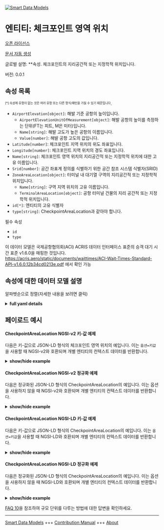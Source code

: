 <!-- 10-Header -->  
[![Smart Data Models](https://smartdatamodels.org/wp-content/uploads/2022/01/SmartDataModels_logo.png "Logo")](https://smartdatamodels.org)  
엔티티: 체크포인트 영역 위치  
================<!-- /10-Header -->  
<!-- 15-License -->  
[오픈 라이선스](https://github.com/smart-data-models//dataModel.ACRIS/blob/master/CheckpointAreaLocation/LICENSE.md)  
[문서 자동 생성](https://docs.google.com/presentation/d/e/2PACX-1vTs-Ng5dIAwkg91oTTUdt8ua7woBXhPnwavZ0FxgR8BsAI_Ek3C5q97Nd94HS8KhP-r_quD4H0fgyt3/pub?start=false&loop=false&delayms=3000#slide=id.gb715ace035_0_60)  
<!-- /15-License -->  
<!-- 20-Description -->  
글로벌 설명: **속성. 체크포인트의 지리공간적 또는 지정학적 위치입니다.  
버전: 0.0.1  
<!-- /20-Description -->  
<!-- 30-PropertiesList -->  

## 속성 목록  

<sup><sub>[*] 속성에 유형이 없는 것은 여러 유형 또는 다른 형식/패턴을 가질 수 있기 때문입니다</sub></sup>.  
- `AirportElevation[object]`: 해발 기준 공항의 높이입니다.  	- `AirportElevationUnitOfMeasurement[object]`: 해발 공항의 높이를 측정하는 단위(FT는 피트, M은 미터)입니다.    
	- `Name[string]`: 해발 고도가 높은 공항의 이름입니다.    
	- `Value[number]`: 해발 공항 고도의 값입니다.    
- `Latitude[number]`: 체크포인트 지역 위치의 위도 좌표입니다.  - `Longitude[number]`: 체크포인트 지역 위치의 경도 좌표입니다.  - `Name[string]`: 체크포인트 영역 위치의 지리공간적 또는 지정학적 위치에 대한 고유 이름입니다.  - `Srid[number]`: 공간 좌표계 정의를 식별하기 위한 공간 참조 시스템 식별자(SRID)  - `ZoneAreaLocation[object]`: 터미널 내 대기열 구역의 지리공간적 또는 지정학적 위치입니다.  	- `Name[string]`: 구역 지역 위치의 고유 이름입니다.    
	- `TerminalAreaLocation[object]`: 공항 터미널 건물의 지리 공간적 또는 지정학적 위치입니다.    
- `id[*]`: 엔티티의 고유 식별자  - `type[string]`: CheckpointAreaLocation과 같아야 합니다.  <!-- /30-PropertiesList -->  
<!-- 35-RequiredProperties -->  
필수 속성  
- `id`  - `type`  <!-- /35-RequiredProperties -->  
<!-- 40-RequiredProperties -->  
이 데이터 모델은 국제공항협의회(ACI) ACRIS 데이터 인터페이스 표준의 승객 대기 시간 표준 v1.6.0을 매핑한 것입니다. https://acris.aero/static/documents/waittimes/ACI-Wait-Times-Standard-API-v1.6.0.12b34cd0213e.pdf 에서 확인 가능  
<!-- /40-RequiredProperties -->  
<!-- 50-DataModelHeader -->  
## 속성에 대한 데이터 모델 설명  
알파벳순으로 정렬(자세한 내용을 보려면 클릭)  
<!-- /50-DataModelHeader -->  
<!-- 60-ModelYaml -->  
<details><summary><strong>full yaml details</strong></summary>    
```yaml  
CheckpointAreaLocation:    
  description: Property. The geospatial or geopolitical location of a Checkpoint.    
  properties:    
    AirportElevation:    
      description: 'The height of an Airport, above sea level.'    
      properties:    
        AirportElevationUnitOfMeasurement:    
          description: The unit of measure of the height of an Airport above sea level (FT for foot or M for metre).    
          properties:    
            Name:    
              description: The name of the unit of measure for an Airport elevation above sea level.    
              type: string    
              x-ngsi:    
                type: Property    
          type: object    
          x-ngsi:    
            type: Property    
        Name:    
          description: The name of an Airport elevation above sea level.    
          type: string    
          x-ngsi:    
            type: Property    
        Value:    
          description: The value of an Airport elevation above sea level.    
          type: number    
          x-ngsi:    
            type: Property    
      type: object    
      x-ngsi:    
        type: Property    
    Latitude:    
      description: Coordinate of the latitude of the checkpoint area location.    
      type: number    
      x-ngsi:    
        type: Property    
    Longitude:    
      description: Coordinate of the longitude of the checkpoint area location.    
      type: number    
      x-ngsi:    
        type: Property    
    Name:    
      description: Unique name for geospatial or geopolitical location of a Checkpoint Area Location.    
      type: string    
      x-ngsi:    
        type: Property    
    Srid:    
      description: 'A Spatial Reference System Identifier (SRID), to identify the spatial coordinate system definitions'    
      type: number    
      x-ngsi:    
        type: Property    
    ZoneAreaLocation:    
      description: The geospatial or geopolitical location of a Queuing Zone in a Terminal.    
      properties:    
        Name:    
          description: Unique name for the Zone Area Location.    
          type: string    
          x-ngsi:    
            type: Property    
        TerminalAreaLocation:    
          description: The geospatial or geopolitical location of an Airport Terminal building.    
          properties:    
            AirportLocation:    
              description: The geospatial or geopolitical location of an Airport.    
              properties:    
                Latitude:    
                  description: Coordinate for latitude of the Airport.    
                  type: number    
                  x-ngsi:    
                    type: Property    
                Longitude:    
                  description: Coordinate for longitude of the Airport.    
                  type: number    
                  x-ngsi:    
                    type: Property    
                Name:    
                  description: Unique name for the Airport Location.    
                  type: string    
                  x-ngsi:    
                    type: Property    
                Srid:    
                  description: 'A Spatial Reference System Identifier (SRID), to identify the spatial coordinate system definitions.'    
                  type: integer    
                  x-ngsi:    
                    type: Property    
              type: object    
              x-ngsi:    
                type: Property    
            Name:    
              description: Unique name for the Terminal Area Location.    
              type: string    
              x-ngsi:    
                type: Property    
          type: object    
          x-ngsi:    
            type: Property    
      type: object    
      x-ngsi:    
        type: Property    
    id:    
      anyOf:    
        - description: Identifier format of any NGSI entity    
          maxLength: 256    
          minLength: 1    
          pattern: ^[\w\-\.\{\}\$\+\*\[\]`|~^@!,:\\]+$    
          type: string    
          x-ngsi:    
            type: Property    
        - description: Identifier format of any NGSI entity    
          format: uri    
          type: string    
          x-ngsi:    
            type: Property    
      description: Unique identifier of the entity    
      x-ngsi:    
        type: Property    
    type:    
      description: It must be equal to CheckpointAreaLocation.    
      enum:    
        - CheckpointAreaLocation    
      type: string    
      x-ngsi:    
        type: Property    
  required:    
    - id    
    - type    
  type: object    
  x-derived-from: https://acris.aero/static/documents/waittimes/ACI-Wait-Times-API-Specification-v1.6.0.1c4ec122da9a.yaml    
  x-disclaimer: 'Redistribution and use in source and binary forms, with or without modification, are permitted  provided that the license conditions are met. Copyleft (c) 2022 Contributors to Smart Data Models Program'    
  x-license-url: https://github.com/smart-data-models/dataModel.ACRIS/blob/master/CheckpointAreaLocation/LICENSE.md    
  x-model-schema: https://smart-data-models.github.io/dataModel.ACRIS/CheckpointAreaLocation/schema.json    
  x-model-tags: ACRIS    
  x-version: 0.0.1    
```  
</details>    
<!-- /60-ModelYaml -->  
<!-- 70-MiddleNotes -->  
<!-- /70-MiddleNotes -->  
<!-- 80-Examples -->  
## 페이로드 예시  
#### CheckpointAreaLocation NGSI-v2 키-값 예제  
다음은 키-값으로 JSON-LD 형식의 체크포인트 영역 위치의 예입니다. 이는 `옵션=키값`을 사용할 때 NGSI-v2와 호환되며 개별 엔티티의 컨텍스트 데이터를 반환합니다.  
<details><summary><strong>show/hide example</strong></summary>    
```json  
{  
  "id": "urn:ngsi-ld:CheckpointAreaLocation:id:BLBC:14665623",  
  "type": "CheckpointAreaLocation",  
  "Latitude": 40.42,  
  "Longitude": 3.708,  
  "Name": "As since dream public analysis clear one. Federal skill term court.",  
  "Srid": 4326,  
  "AirportElevation": {  
    "Name": "",  
    "Value": 777.7,  
    "AirportElevationUnitOfMeasurement": {  
      "Name": "Meters"  
    }  
  },  
  "ZoneAreaLocation": {  
    "Name": "",  
    "TerminalAreaLocation": {  
      "Name": "",  
      "AirportLocation": {  
        "Latitude": 40.42,  
        "Longitude": 3.708,  
        "Name": "Barajas",  
        "Srid": 4326  
      }  
    }  
  }  
}  
```  
</details>  
#### CheckpointAreaLocation NGSI-v2 정규화 예제  
다음은 정규화된 JSON-LD 형식의 CheckpointAreaLocation의 예입니다. 이는 옵션을 사용하지 않을 때 NGSI-v2와 호환되며 개별 엔티티의 컨텍스트 데이터를 반환합니다.  
<details><summary><strong>show/hide example</strong></summary>    
```json  
{  
    "id": "urn:ngsi-ld:CheckpointAreaLocation:id:KSRW:92816613",  
    "type": "CheckpointAreaLocation",  
    "Latitude": {  
        "type": "Number",  
        "value": 2.4  
    },  
    "Longitude": {  
        "type": "Number",  
        "value": 5.3  
    },  
    "Name": {  
        "type": "Text",  
        "value": ""  
    },  
    "Srid": {  
        "type": "Number",  
        "value": 4326  
    },  
    "AirportElevation": {  
        "type": "StructuredValue",  
        "value": {  
            "Name": "",  
            "Value": 487.8,  
            "AirportElevationUnitOfMeasurement": {  
                "Name": "Meters"  
            }  
        }  
    },  
    "ZoneAreaLocation": {  
        "type": "StructuredValue",  
        "value": {  
            "Name": "",  
            "TerminalAreaLocation": {  
                "Name": "Madrid",  
                "AirportLocation": {  
                    "Latitude": 40.41,  
                    "Longitude": 3.70,  
                    "Name": "",  
                    "Srid": 662  
                }  
            }  
        }  
    }  
}  
```  
</details>  
#### CheckpointAreaLocation NGSI-LD 키-값 예제  
다음은 키-값으로 JSON-LD 형식의 CheckpointAreaLocation의 예입니다. 이는 `옵션=키값`을 사용할 때 NGSI-LD와 호환되며 개별 엔티티의 컨텍스트 데이터를 반환합니다.  
<details><summary><strong>show/hide example</strong></summary>    
```json  
{  
  "id": "urn:ngsi-ld:CheckpointAreaLocation:id:BLBC:14665623",  
  "type": "CheckpointAreaLocation",  
  "Latitude": 40.42,  
  "Longitude": 3.708,  
  "Name": "As since dream public analysis clear one. Federal skill term court.",  
  "Srid": 4326,  
  "AirportElevation": {  
    "Name": "",  
    "Value": 777.7,  
    "AirportElevationUnitOfMeasurement": {  
      "Name": "Meters"  
    }  
  },  
  "ZoneAreaLocation": {  
    "Name": "",  
    "TerminalAreaLocation": {  
      "Name": "",  
      "AirportLocation": {  
        "Latitude": 40.42,  
        "Longitude": 3.708,  
        "Name": "Barajas",  
        "Srid": 4326  
      }  
    }  
  },  
  "@context": [  
    "https://raw.githubusercontent.com/smart-data-models/dataModel.ACRIS/master/context.jsonld"  
  ]  
}  
```  
</details>  
#### CheckpointAreaLocation NGSI-LD 정규화 예제  
다음은 정규화된 JSON-LD 형식의 CheckpointAreaLocation의 예입니다. 이는 옵션을 사용하지 않을 때 NGSI-LD와 호환되며 개별 엔티티의 컨텍스트 데이터를 반환합니다.  
<details><summary><strong>show/hide example</strong></summary>    
```json  
{  
    "id": "urn:ngsi-ld:CheckpointAreaLocation:id:KSRW:92816613",  
    "type": "CheckpointAreaLocation",  
    "Latitude": {  
        "type": "Property",  
        "value": 40.42  
    },  
    "Longitude": {  
        "type": "Property",  
        "value": 3.708  
    },  
    "Name": {  
        "type": "Property",  
        "value": "Madrid"  
    },  
    "Srid": {  
        "type": "Property",  
        "value": 4326  
    },  
    "AirportElevation": {  
        "type": "Property",  
        "value": {  
            "Name": "",  
            "Value": 487.8,  
            "AirportElevationUnitOfMeasurement": {  
                "Name": "Meters"  
            }  
        }  
    },  
    "ZoneAreaLocation": {  
        "type": "Property",  
        "value": {  
            "Name": "",  
            "TerminalAreaLocation": {  
                "Name": "Madrid",  
                "AirportLocation": {  
                    "Latitude": 40.42,  
                    "Longitude": 3.708,  
                    "Name": "",  
                    "Srid": 4326  
                }  
            }  
        }  
    },  
    "@context": [  
        "https://raw.githubusercontent.com/smart-data-models/dataModel.ACRIS/master/context.jsonld"  
    ]  
}  
```  
</details><!-- /80-Examples -->  
<!-- 90-FooterNotes -->  
<!-- /90-FooterNotes -->  
<!-- 95-Units -->  
[FAQ 10](https://smartdatamodels.org/index.php/faqs/)을 참조하여 규모 단위를 다루는 방법에 대한 답변을 확인하세요.  
<!-- /95-Units -->  
<!-- 97-LastFooter -->  
---  
[Smart Data Models](https://smartdatamodels.org) +++ [Contribution Manual](https://bit.ly/contribution_manual) +++ [About](https://bit.ly/Introduction_SDM)<!-- /97-LastFooter -->  
